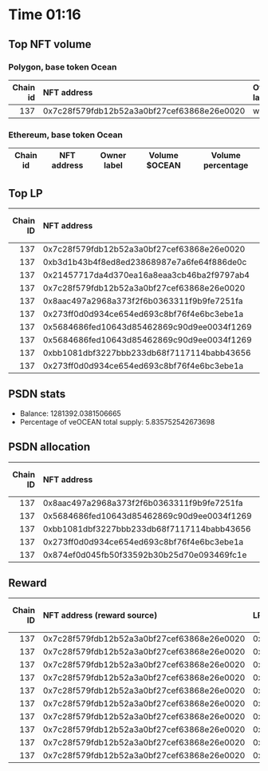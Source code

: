 # Time 01:16
## Top NFT volume
### Polygon, base token Ocean
|   Chain id | NFT address                                | Owner label   |   Volume $mOCEAN |   Volume percentage |
|-----------:|:-------------------------------------------|:--------------|-----------------:|--------------------:|
|        137 | 0x7c28f579fdb12b52a3a0bf27cef63868e26e0020 | wallet_4      |           650000 |                 100 |

### Ethereum, base token Ocean
| Chain id   | NFT address   | Owner label   | Volume $OCEAN   | Volume percentage   |
|------------|---------------|---------------|-----------------|---------------------|

## Top LP
|   Chain ID | NFT address                                | LP address   |   Allocation (veOCEAN) |   Percent of its balance | LP label   |
|-----------:|:-------------------------------------------|:-------------|-----------------------:|-------------------------:|:-----------|
|        137 | 0x7c28f579fdb12b52a3a0bf27cef63868e26e0020 | 0xf0a88025   |                 610360 |                 1        | wallet_1   |
|        137 | 0xb3d1b43b4f8ed8ed23868987e7a6fe64f886de0c | 0x663052ad   |                 442043 |                 0.885    | wallet_3   |
|        137 | 0x21457717da4d370ea16a8eaa3cb46ba2f9797ab4 | 0x8978be1b   |                 351987 |                 0.88     | wallet_5   |
|        137 | 0x7c28f579fdb12b52a3a0bf27cef63868e26e0020 | 0x655efe6e   |                 188514 |                 1        | wallet_6   |
|        137 | 0x8aac497a2968a373f2f6b0363311f9b9fe7251fa | 0x8475b523   |                 171544 |                 0.133873 | psdn       |
|        137 | 0x273ff0d0d934ce654ed693c8bf76f4e6bc3ebe1a | 0x5cdc664b   |                 152785 |                 1        | unknown    |
|        137 | 0x5684686fed10643d85462869c90d9ee0034f1269 | 0xb1e24789   |                 128253 |                 0.91     | unknown    |
|        137 | 0x5684686fed10643d85462869c90d9ee0034f1269 | 0x8475b523   |                 123024 |                 0.096008 | psdn       |
|        137 | 0xbb1081dbf3227bbb233db68f7117114babb43656 | 0x8475b523   |                 122888 |                 0.095902 | psdn       |
|        137 | 0x273ff0d0d934ce654ed693c8bf76f4e6bc3ebe1a | 0x8475b523   |                 122888 |                 0.095902 | psdn       |

## PSDN stats
- Balance: 1281392.0381506665
- Percentage of veOCEAN total supply: 5.835752542673698
## PSDN allocation
|   Chain ID | NFT address                                |   Allocation (veOCEAN) |   Percent of its balance |
|-----------:|:-------------------------------------------|-----------------------:|-------------------------:|
|        137 | 0x8aac497a2968a373f2f6b0363311f9b9fe7251fa |                 171544 |                 0.133873 |
|        137 | 0x5684686fed10643d85462869c90d9ee0034f1269 |                 123024 |                 0.096008 |
|        137 | 0xbb1081dbf3227bbb233db68f7117114babb43656 |                 122888 |                 0.095902 |
|        137 | 0x273ff0d0d934ce654ed693c8bf76f4e6bc3ebe1a |                 122888 |                 0.095902 |
|        137 | 0x874ef0d045fb50f33592b30b25d70e093469fc1e |                 122850 |                 0.095872 |

## Reward
|   Chain ID | NFT address (reward source)                | LP address   |   Reward amount (OCEAN) | LP label   |
|-----------:|:-------------------------------------------|:-------------|------------------------:|:-----------|
|        137 | 0x7c28f579fdb12b52a3a0bf27cef63868e26e0020 | 0xf0a88025   |                9593.03  | wallet_1   |
|        137 | 0x7c28f579fdb12b52a3a0bf27cef63868e26e0020 | 0x655efe6e   |                2962.87  | wallet_6   |
|        137 | 0x7c28f579fdb12b52a3a0bf27cef63868e26e0020 | 0xf062d1b3   |                1320.82  | wallet_8   |
|        137 | 0x7c28f579fdb12b52a3a0bf27cef63868e26e0020 | 0x663052ad   |                 902.795 | wallet_3   |
|        137 | 0x7c28f579fdb12b52a3a0bf27cef63868e26e0020 | 0x8978be1b   |                 754.388 | wallet_5   |
|        137 | 0x7c28f579fdb12b52a3a0bf27cef63868e26e0020 | 0x4599225b   |                 678.661 | nan        |
|        137 | 0x7c28f579fdb12b52a3a0bf27cef63868e26e0020 | 0x1c7b100c   |                 287.992 | nan        |
|        137 | 0x7c28f579fdb12b52a3a0bf27cef63868e26e0020 | 0xb1e24789   |                 199.361 | nan        |
|        137 | 0x7c28f579fdb12b52a3a0bf27cef63868e26e0020 | 0xb2b59d0f   |                 165.511 | nan        |
|        137 | 0x7c28f579fdb12b52a3a0bf27cef63868e26e0020 | 0xeb18bad7   |                 152.219 | wallet_4   |

